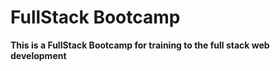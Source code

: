 # FullStack Bootcamp
**This is a FullStack Bootcamp for training to the full stack web development**

